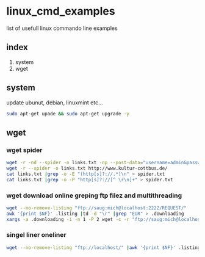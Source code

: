 # linux_cmd_examples
list of usefull linux commando line examples

## index
1. system
2. wget

## system
update ubunut, debian, linuxmint etc...
```bash
sudo apt-get upade && sudo apt-get upgrade -y
```

## wget
### wget spider
```sh
wget -r -nd --spider -o links.txt -np --post-data="username=admin&password=password&Login=Login" --keep-session-cookies http://localhost/vuln_test/DVWA/login.php
wget -r --spider -o links.txt http://www.kultur-cottbus.de/
cat links.txt |grep -o -E "(http[s]?://.*)\n" > spider.txt
cat links.txt |grep -o -P "http[s]?://[^ \r\n]+" > spider.txt
```
### wget download online greping ftp filez and multithreading
```sh
wget --no-remove-listing "ftp://saug:mich@localhost:2222/REQUEST/"
awk '{print $NF}' .listing |td -d "\r" |grep "EUR" > .downloading
xargs -a .downloading -i -n 1 -P 2 wget -c -r "ftp://saug:mich@localhost:2222/REQUEST/{}"
```
### singel liner oneliner
```sh
wget --no-remove-listing "ftp://localhost/" |awk '{print $NF}' .listing |td -d "\r" |xargs -P4 -i proxychains wget -nH -nd -r -c "ftp://localhost/"
```
